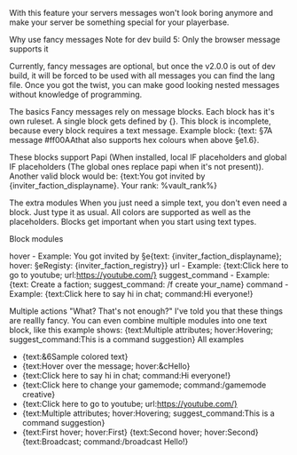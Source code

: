 With this feature your servers messages won't look boring anymore and make your server be something special for your playerbase.

Why use fancy messages
Note for dev build 5: Only the browser message supports it


Currently, fancy messages are optional, but once the v2.0.0 is out of dev build, it will be forced to be used with all messages you can find the lang file. Once you got the twist, you can make good looking nested messages without knowledge of programming.

The basics
Fancy messages rely on message blocks. Each block has it's own ruleset.
A single block gets defined by {}. This block is incomplete, because every block requires a text message.
Example block: {text: §7A message #ff00AAthat also supports hex colours when above §e1.6}.

These blocks support Papi (When installed, local IF placeholders and global IF placeholders (The global ones replace papi when it's not present)).
Another valid block would be: {text:You got invited by {inviter_faction_displayname}. Your rank: %vault_rank%}

The extra modules
When you just need a simple text, you don't even need a block. Just type it as usual. All colors are supported as well as the placeholders. Blocks get important when you start using text types.

Block modules

hover - Example: You got invited by §e{text: {inviter_faction_displayname}; hover: §eRegisty: {inviter_faction_registry}}
url - Example: {text:Click here to go to youtube; url:https://youtube.com/}
suggest_command - Example: {text: Create a faction; suggest_command: /f create your_name}
command - Example: {text:Click here to say hi in chat; command:Hi everyone!}

Multiple actions
"What? That's not enough?" I've told you that these things are reallly fancy. You can even combine multiple modules into one text block, like this example shows: {text:Multiple attributes; hover:Hovering; suggest_command:This is a command suggestion}
All examples
- {text:&6Sample colored text}
- {text:Hover over the message; hover:&cHello}
- {text:Click here to say hi in chat; command:Hi everyone!}
- {text:Click here to change your gamemode; command:/gamemode creative}
- {text:Click here to go to youtube; url:https://youtube.com/}
- {text:Multiple attributes; hover:Hovering; suggest_command:This is a command suggestion}
- {text:First hover; hover:First} {text:Second hover; hover:Second} {text:Broadcast; command:/broadcast Hello!}